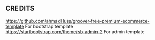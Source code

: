 ## CREDITS
https://github.com/ahmadHuss/groover-free-premium-ecommerce-template For bootstrap template </br>
https://startbootstrap.com/theme/sb-admin-2 For admin template
